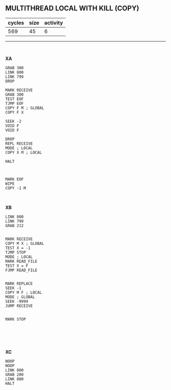 ## MULTITHREAD LOCAL WITH KILL (COPY)

| cycles | size | activity |
| ------ | ---- | -------- |
| 569 | 45 | 6 |
<hr>
<br>

**XA**

```
GRAB 300
LINK 800
LINK 799
DROP

MARK RECEIVE
GRAB 300
TEST EOF
TJMP EOF
COPY F M ; GLOBAL
COPY F X

SEEK -2
VOID F
VOID F

DROP
REPL RECEIVE
MODE ; LOCAL
COPY X M ; LOCAL

HALT



MARK EOF
WIPE
COPY -1 M
```

<br>

**XB**

```
LINK 800
LINK 799
GRAB 212


MARK RECEIVE
COPY M X ; GLOBAL
TEST X = -1
TJMP STOP
MODE ; LOCAL
MARK READ_FILE
TEST X = F
FJMP READ_FILE


MARK REPLACE
SEEK -1
COPY M F ; LOCAL
MODE ; GLOBAL
SEEK -9999
JUMP RECEIVE


MARK STOP




```

<br>

**XC**

```
NOOP
NOOP
LINK 800
GRAB 200
LINK 800
HALT
```
